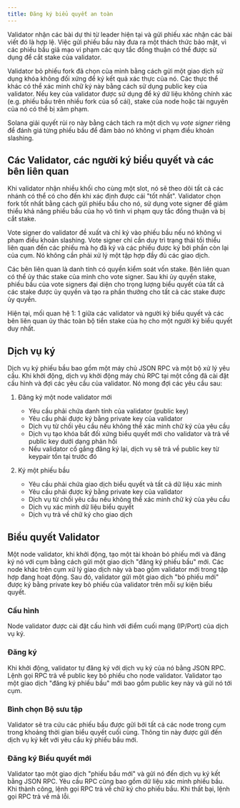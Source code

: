 ```yaml
---
title: Đăng ký biểu quyết an toàn
---
```


Validator nhận các bài dự thi từ leader hiện tại và gửi phiếu xác nhận các bài viết đó là hợp lệ. Việc gửi phiếu bầu này đưa ra một thách thức bảo mật, vì các phiếu bầu giả mạo vi phạm các quy tắc đồng thuận có thể được sử dụng để cắt stake của validator.

Validator bỏ phiếu fork đã chọn của mình bằng cách gửi một giao dịch sử dụng khóa không đối xứng để ký kết quả xác thực của nó. Các thực thể khác có thể xác minh chữ ký này bằng cách sử dụng public key của validator. Nếu key của validator được sử dụng để ký dữ liệu không chính xác \(e.g. phiếu bầu trên nhiều fork của sổ cái\), stake của node hoặc tài nguyên của nó có thể bị xâm phạm.

Solana giải quyết rủi ro này bằng cách tách ra một dịch vụ _vote signer_ riêng để đánh giá từng phiếu bầu để đảm bảo nó không vi phạm điều khoản slashing.

## Các Validator, các người ký biểu quyết và các bên liên quan

Khi validator nhận nhiều khối cho cùng một slot, nó sẽ theo dõi tất cả các nhánh có thể có cho đến khi xác định được cái "tốt nhất". Validator chọn fork tốt nhất bằng cách gửi phiếu bầu cho nó, sử dụng vote signer để giảm thiểu khả năng phiếu bầu của họ vô tình vi phạm quy tắc đồng thuận và bị cắt stake.

Vote signer do validator đề xuất và chỉ ký vào phiếu bầu nếu nó không vi phạm điều khoản slashing. Vote signer chỉ cần duy trì trạng thái tối thiểu liên quan đến các phiếu mà họ đã ký và các phiếu được ký bởi phần còn lại của cụm. Nó không cần phải xử lý một tập hợp đầy đủ các giao dịch.

Các bên liên quan là danh tính có quyền kiểm soát vốn stake. Bên liên quan có thể ủy thác stake của mình cho vote signer. Sau khi ủy quyền stake, phiếu bầu của vote signers đại diện cho trọng lượng biểu quyết của tất cả các stake được ủy quyền và tạo ra phần thưởng cho tất cả các stake được ủy quyền.

Hiện tại, mối quan hệ 1: 1 giữa các validator và người ký biểu quyết và các bên liên quan ủy thác toàn bộ tiền stake của họ cho một người ký biểu quyết duy nhất.

## Dịch vụ ký

Dịch vụ ký phiếu bầu bao gồm một máy chủ JSON RPC và một bộ xử lý yêu cầu. Khi khởi động, dịch vụ khởi động máy chủ RPC tại một cổng đã cài đặt cấu hình và đợi các yêu cầu của validator. Nó mong đợi các yêu cầu sau:

1. Đăng ký một node validator mới

   - Yêu cầu phải chứa danh tính của validator \(public key\)
   - Yêu cầu phải được ký bằng private key của validator
   - Dịch vụ từ chối yêu cầu nếu không thể xác minh chữ ký của yêu cầu
   - Dịch vụ tạo khóa bất đối xứng biểu quyết mới cho validator và trả về public key dưới dạng phản hồi
   - Nếu validator cố gắng đăng ký lại, dịch vụ sẽ trả về public key từ keypair tồn tại trước đó

2. Ký một phiếu bầu

   - Yêu cầu phải chứa giao dịch biểu quyết và tất cả dữ liệu xác minh
   - Yêu cầu phải được ký bằng private key của validator
   - Dịch vụ từ chối yêu cầu nếu không thể xác minh chữ ký của yêu cầu
   - Dịch vụ xác minh dữ liệu biểu quyết
   - Dịch vụ trả về chữ ký cho giao dịch

## Biểu quyết Validator

Một node validator, khi khởi động, tạo một tài khoản bỏ phiếu mới và đăng ký nó với cụm bằng cách gửi một giao dịch "đăng ký phiếu bầu" mới. Các node khác trên cụm xử lý giao dịch này và bao gồm validator mới trong tập hợp đang hoạt động. Sau đó, validator gửi một giao dịch "bỏ phiếu mới" được ký bằng private key bỏ phiếu của validator trên mỗi sự kiện biểu quyết.

### Cấu hình

Node validator được cài đặt cấu hình với điểm cuối mạng \(IP/Port\) của dịch vụ ký.

### Đăng ký

Khi khởi động, validator tự đăng ký với dịch vụ ký của nó bằng JSON RPC. Lệnh gọi RPC trả về public key bỏ phiếu cho node validator. Validator tạo một giao dịch "đăng ký phiếu bầu" mới bao gồm public key này và gửi nó tới cụm.

### Bình chọn Bộ sưu tập

Validator sẽ tra cứu các phiếu bầu được gửi bởi tất cả các node trong cụm trong khoảng thời gian biểu quyết cuối cùng. Thông tin này được gửi đến dịch vụ ký kết với yêu cầu ký phiếu bầu mới.

### Đăng ký Biểu quyết mới

Validator tạo một giao dịch "phiếu bầu mới" và gửi nó đến dịch vụ ký kết bằng JSON RPC. Yêu cầu RPC cũng bao gồm dữ liệu xác minh phiếu bầu. Khi thành công, lệnh gọi RPC trả về chữ ký cho phiếu bầu. Khi thất bại, lệnh gọi RPC trả về mã lỗi.
